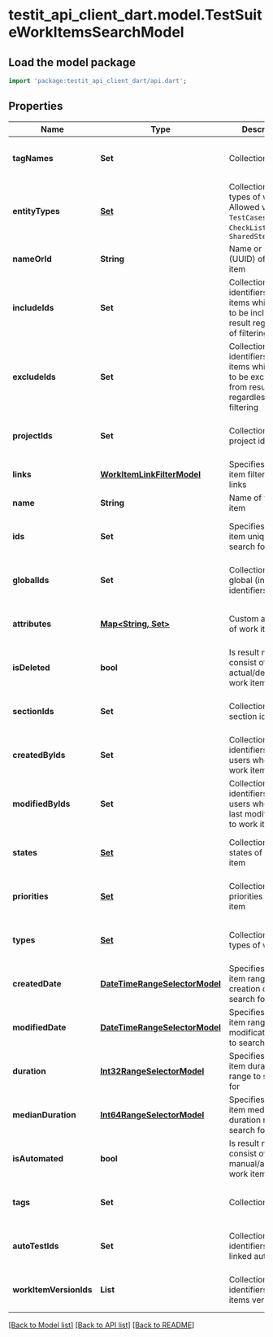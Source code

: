 # testit_api_client_dart.model.TestSuiteWorkItemsSearchModel

## Load the model package
```dart
import 'package:testit_api_client_dart/api.dart';
```

## Properties
Name | Type | Description | Notes
------------ | ------------- | ------------- | -------------
**tagNames** | **Set<String>** | Collection of tags | [optional] [default to const {}]
**entityTypes** | [**Set<WorkItemEntityTypes>**](WorkItemEntityTypes.md) | Collection of types of work item   Allowed values: `TestCases`, `CheckLists`, `SharedSteps` | [optional] [default to const {}]
**nameOrId** | **String** | Name or identifier (UUID) of work item | [optional] 
**includeIds** | **Set<String>** | Collection of identifiers of work items which need to be included in result regardless of filtering | [optional] [default to const {}]
**excludeIds** | **Set<String>** | Collection of identifiers of work items which need to be excluded from result regardless of filtering | [optional] [default to const {}]
**projectIds** | **Set<String>** | Collection of project identifiers | [optional] [default to const {}]
**links** | [**WorkItemLinkFilterModel**](WorkItemLinkFilterModel.md) | Specifies a work item filter by its links | [optional] 
**name** | **String** | Name of work item | [optional] 
**ids** | **Set<String>** | Specifies a work item unique IDs to search for | [optional] [default to const {}]
**globalIds** | **Set<int>** | Collection of global (integer) identifiers | [optional] [default to const {}]
**attributes** | [**Map<String, Set<String>>**](Set.md) | Custom attributes of work item | [optional] [default to const {}]
**isDeleted** | **bool** | Is result must consist of only actual/deleted work items | [optional] 
**sectionIds** | **Set<String>** | Collection of section identifiers | [optional] [default to const {}]
**createdByIds** | **Set<String>** | Collection of identifiers of users who created work item | [optional] [default to const {}]
**modifiedByIds** | **Set<String>** | Collection of identifiers of users who applied last modification to work item | [optional] [default to const {}]
**states** | [**Set<WorkItemStates>**](WorkItemStates.md) | Collection of states of work item | [optional] [default to const {}]
**priorities** | [**Set<WorkItemPriorityModel>**](WorkItemPriorityModel.md) | Collection of priorities of work item | [optional] [default to const {}]
**types** | [**Set<WorkItemEntityTypes>**](WorkItemEntityTypes.md) | Collection of types of work item | [optional] [default to const {}]
**createdDate** | [**DateTimeRangeSelectorModel**](DateTimeRangeSelectorModel.md) | Specifies a work item range of creation date to search for | [optional] 
**modifiedDate** | [**DateTimeRangeSelectorModel**](DateTimeRangeSelectorModel.md) | Specifies a work item range of last modification date to search for | [optional] 
**duration** | [**Int32RangeSelectorModel**](Int32RangeSelectorModel.md) | Specifies a work item duration range to search for | [optional] 
**medianDuration** | [**Int64RangeSelectorModel**](Int64RangeSelectorModel.md) | Specifies a work item median duration range to search for | [optional] 
**isAutomated** | **bool** | Is result must consist of only manual/automated work items | [optional] 
**tags** | **Set<String>** | Collection of tags | [optional] [default to const {}]
**autoTestIds** | **Set<String>** | Collection of identifiers of linked autotests | [optional] [default to const {}]
**workItemVersionIds** | **List<String>** | Collection of identifiers work items versions. | [optional] [default to const []]

[[Back to Model list]](../README.md#documentation-for-models) [[Back to API list]](../README.md#documentation-for-api-endpoints) [[Back to README]](../README.md)


